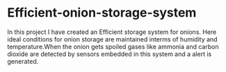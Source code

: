 # Efficient-onion-storage-system
In this project I have created an Efficient storage system for onions. Here ideal conditions for onion storage are maintained interms of humidity and temperature.When the onion gets spoiled gases like ammonia and carbon dioxide are detected by sensors embedded in this system and a alert is generated. 
